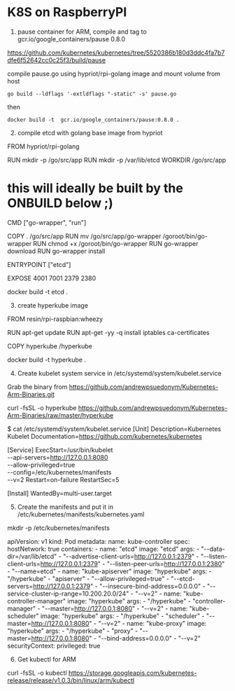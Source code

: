 K8S on RaspberryPI
==================

1. pause container for ARM, compile and tag to gcr.io/google_containers/pause   0.8.0 

https://github.com/kubernetes/kubernetes/tree/5520386b180d3ddc4fa7b7dfe6f52642cc0c25f3/build/pause

compile pause.go using hypriot/rpi-golang image and mount volume from host

    go build --ldflags '-extldflags "-static" -s' pause.go

then

    docker build -t  gcr.io/google_containers/pause:0.8.0 .

2. compile etcd with golang base image from hypriot

FROM hypriot/rpi-golang

RUN mkdir -p /go/src/app
RUN mkdir -p /var/lib/etcd
WORKDIR /go/src/app

# this will ideally be built by the ONBUILD below ;)
CMD ["go-wrapper", "run"]

COPY . /go/src/app
RUN mv /go/src/app/go-wrapper /goroot/bin/go-wrapper
RUN chmod +x /goroot/bin/go-wrapper
RUN go-wrapper download
RUN go-wrapper install

ENTRYPOINT ["etcd"]

EXPOSE 4001 7001 2379 2380

docker build -t etcd .

3. create hyperkube image

FROM resin/rpi-raspbian:wheezy

RUN apt-get update
RUN apt-get -yy -q install iptables ca-certificates

COPY hyperkube /hyperkube

docker build -t hyperkube .

4. Create kubelet system service in /etc/systemd/system/kubelet.service

Grab the binary from https://github.com/andrewpsuedonym/Kubernetes-Arm-Binaries.git

curl -fsSL -o hyperkube https://github.com/andrewpsuedonym/Kubernetes-Arm-Binaries/raw/master/hyperkube

$ cat /etc/systemd/system/kubelet.service 
[Unit]
Description=Kubernetes Kubelet
Documentation=https://github.com/kubernetes/kubernetes

[Service]
ExecStart=/usr/bin/kubelet  \
--api-servers=http://127.0.0.1:8080 \
--allow-privileged=true \
--config=/etc/kubernetes/manifests \
--v=2
Restart=on-failure
RestartSec=5

[Install]
WantedBy=multi-user.target 

5. Create the manifests and put it in /etc/kubernetes/manifests/kubernetes.yaml

mkdir -p /etc/kubernetes/manifests

apiVersion: v1
kind: Pod
metadata: 
  name: kube-controller
spec: 
  hostNetwork: true
  containers: 
    - name: "etcd"
      image: "etcd"
      args: 
        - "--data-dir=/var/lib/etcd"
        - "--advertise-client-urls=http://127.0.0.1:2379"
        - "--listen-client-urls=http://127.0.0.1:2379"
        - "--listen-peer-urls=http://127.0.0.1:2380"
        - "--name=etcd"
    - name: "kube-apiserver"
      image: "hyperkube"
      args: 
        - "/hyperkube"
        - "apiserver"
        - "--allow-privileged=true"
        - "--etcd-servers=http://127.0.0.1:2379"
        - "--insecure-bind-address=0.0.0.0"
        - "--service-cluster-ip-range=10.200.20.0/24"
        - "--v=2"
    - name: "kube-controller-manager"
      image: "hyperkube"
      args: 
        - "/hyperkube"
        - "controller-manager"
        - "--master=http://127.0.0.1:8080"
        - "--v=2"
    - name: "kube-scheduler"
      image: "hyperkube"
      args:
        - "/hyperkube"
        - "scheduler"
        - "--master=http://127.0.0.1:8080"
        - "--v=2"
    - name: "kube-proxy"
      image: "hyperkube"
      args:
        - "/hyperkube"
        - "proxy"
        - "--master=http://127.0.0.1:8080"
        - "--bind-address=0.0.0.0"
        - "--v=2"
      securityContext:
        privileged: true

6. Get kubectl for ARM

curl -fsSL -o kubectl https://storage.googleapis.com/kubernetes-release/release/v1.0.3/bin/linux/arm/kubectl

